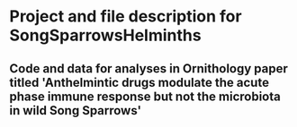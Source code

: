 
# Project and file description for SongSparrowsHelminths


## Code and data for analyses in Ornithology paper titled 'Anthelmintic drugs modulate the acute phase immune response but not the microbiota in wild Song Sparrows'

